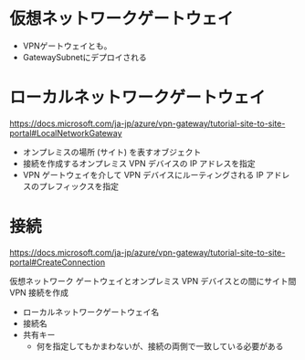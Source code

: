 # 仮想ネットワークゲートウェイ

- VPNゲートウェイとも。
- GatewaySubnetにデプロイされる

# ローカルネットワークゲートウェイ

https://docs.microsoft.com/ja-jp/azure/vpn-gateway/tutorial-site-to-site-portal#LocalNetworkGateway

- オンプレミスの場所 (サイト) を表すオブジェクト
- 接続を作成するオンプレミス VPN デバイスの IP アドレスを指定
- VPN ゲートウェイを介して VPN デバイスにルーティングされる IP アドレスのプレフィックスを指定

# 接続

https://docs.microsoft.com/ja-jp/azure/vpn-gateway/tutorial-site-to-site-portal#CreateConnection

仮想ネットワーク ゲートウェイとオンプレミス VPN デバイスとの間にサイト間 VPN 接続を作成

- ローカルネットワークゲートウェイ名
- 接続名
- 共有キー
  - 何を指定してもかまわないが、接続の両側で一致している必要がある